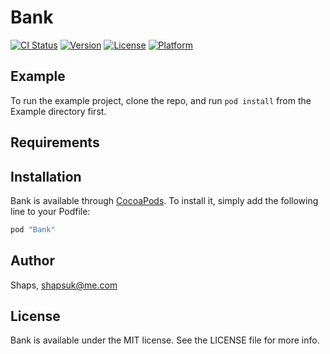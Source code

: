 # Bank

[![CI Status](http://img.shields.io/travis/Shaps/Bank.svg?style=flat)](https://travis-ci.org/Shaps/Bank)
[![Version](https://img.shields.io/cocoapods/v/Bank.svg?style=flat)](http://cocoapods.org/pods/Bank)
[![License](https://img.shields.io/cocoapods/l/Bank.svg?style=flat)](http://cocoapods.org/pods/Bank)
[![Platform](https://img.shields.io/cocoapods/p/Bank.svg?style=flat)](http://cocoapods.org/pods/Bank)

## Example

To run the example project, clone the repo, and run `pod install` from the Example directory first.

## Requirements

## Installation

Bank is available through [CocoaPods](http://cocoapods.org). To install
it, simply add the following line to your Podfile:

```ruby
pod "Bank"
```

## Author

Shaps, shapsuk@me.com

## License

Bank is available under the MIT license. See the LICENSE file for more info.
